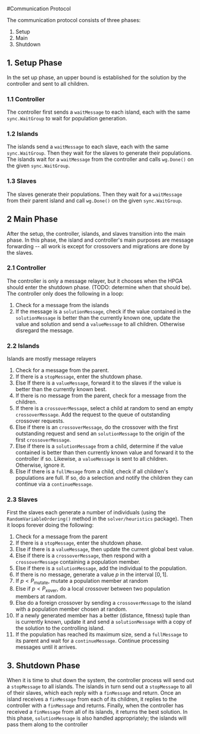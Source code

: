 #Communication Protocol

The communication protocol consists of three phases:
 
 1. Setup
 2. Main
 3. Shutdown

## 1. Setup Phase

In the set up phase, an upper bound is established for the solution by the controller and sent to all children.

### 1.1 Controller
The controller first sends a `waitMessage` to each island, each with the same `sync.WaitGroup` to wait for population generation.

### 1.2 Islands
The islands send a `waitMessage` to each slave, each with the same `sync.WaitGroup`. Then they wait for the slaves to generate their populations. The islands wait for a `waitMessage` from the controller and calls `wg.Done()` on the given `sync.WaitGroup`.

### 1.3 Slaves
The slaves generate their populations. Then they wait for a `waitMessage` from their parent island and call `wg.Done()` on the given `sync.WaitGroup`.

## 2 Main Phase
After the setup, the controller, islands, and slaves transition into the main phase. In this phase, the island and controller's main purposes are message forwarding -- all work is except for crossovers and migrations are done by the slaves.

### 2.1 Controller
The controller is only a message relayer, but it chooses when the HPGA should enter the shutdown phase. (TODO: determine when that should be). The controller only does the following in a loop:

 1. Check for a message from the islands
  1. If the message is a `solutionMessage`, check if the value contained in the `solutionMessage` is better than the currently known one, update the value and solution and send a `valueMessage` to all children. Otherwise disregard the message.

### 2.2 Islands
Islands are mostly message relayers

 1. Check for a message from the parent.
  1. If there is a `stopMessage`, enter the shutdown phase.
  2. Else If there is a `valueMessage`, forward it to the slaves if the value is better than the currently known best.
 2. If there is no message from the parent, check for a message from the children.
  1. If there is a `crossoverMessage`, select a child at random to send an empty `crossoverMessage`. Add the request to the queue of outstanding crossover requests.
  2. Else if there is an `crossoverMessage`, do the crossover with the first outstanding request and send an `solutionMessage` to the origin of the first `crossoverMessage`.
  3. Else if there is a `solutionMessage` from a child, determine if the value contained is better than then currently known value and forward it to the controller if so. Likewise, a `valueMessage` is sent to all children. Otherwise, ignore it.
  4. Else if there is a `fullMesage` from a child, check if all children's populations are full. If so, do a selection and notify the children they can continue via a `continueMessage`.

### 2.3 Slaves
First the slaves each generate a number of individuals (using the `RandomVariableOrdering()` method in the `solver/heuristics` package). Then it loops forever doing the following:

 1. Check for a message from the parent
  1. If there is a `stopMessage`, enter the shutdown phase.
  2. Else if there is a `valueMessage`, then update the current global best value.
  3. Else if there is a `crossoverMessage`, then respond with a `crossoverMessage` containing a population member.
  4. Else if there is a `solutionMessage`, add the individual to the population.
 2. If there is no message, generate a value $p$ in the interval $[0, 1]$.
  1. If $p < P_\mathrm{mutate}$, mutate a population member at random
  2. Else if $p < P_\mathrm{xover}$, do a local crossover between two population members at random.
  3. Else do a foreign crossover by sending a `crossoverMessage` to the island with a population member chosen at random.
  4. If a newly generated member has a better (distance, fitness) tuple than is currently known, update it and send a `solutionMessage` with a copy of the solution to the controlling island.
 3. If the population has reached its maximum size, send a `fullMessage` to its parent and wait for a `continueMessage`. Continue processing messages until it arrives.


## 3. Shutdown Phase
When it is time to shut down the system, the controller process will send out a `stopMessage` to all islands. The islands in turn send out a `stopMessage` to all of their slaves, which each reply with a `finMessage` and return. Once an island receives a `finMessage` from each of its children, it replies to the controller with a `finMessage` and returns. Finally, when the controller has received a `finMessage` from all of its islands, it returns the best solution. In this phase, `solutionMessage` is also handled appropriately; the islands will pass them along to the controller

